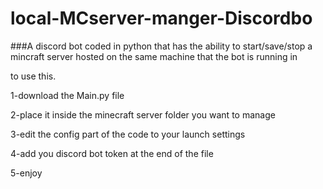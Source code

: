 # local-MCserver-manger-Discordbo

###A discord bot coded in python that has the ability to start/save/stop a mincraft server hosted on the same machine that the bot is running in

to use this.

1-download the Main.py file

2-place it inside the minecraft server folder you want to manage

3-edit the config part of the code to your launch settings

4-add you discord bot token at the end of the file

5-enjoy
